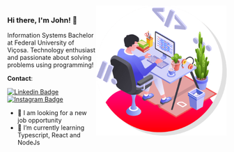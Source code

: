 <img align="right" src="https://github.com/jhonathadev/jhonathadev/blob/main/imgs/illustration.png" width="300"/>


### Hi there, I'm John! 👋

Information Systems Bachelor at Federal University of Viçosa.
Technology enthusiast and passionate about solving problems using programming!

**Contact**:

[![Linkedin Badge](https://img.shields.io/badge/-LinkedIn-blue?style=for-the-badge&logo=Linkedin&logoColor=white&link=https://www.linkedin.com/in/jhonathacordeiro/)](https://www.linkedin.com/in/jhonathacordeiro/)
[![Instagram Badge](https://img.shields.io/badge/instagram-%23E4405F.svg?&style=for-the-badge&logo=instagram&logoColor=white)](https://www.instagram.com/johnscriptt/)

- 🔭 I am looking for a new job opportunity
- 🌱 I’m currently learning Typescript, React and NodeJs


<!--
[![Gmail Badge](https://img.shields.io/badge/gmail-D14836?&style=for-the-badge&logo=gmail&logoColor=white)](mailto:jhonatha.gomes@ufv.com)

[![Facebook Badge](https://img.shields.io/badge/facebook-%231877F2.svg?&style=for-the-badge&logo=facebook&logoColor=white)](https://fb.com/jhonathahandz)
[![Twitch Badge](https://img.shields.io/badge/-Twitch-purple?style=for-the-badge&logo=twitch&logoColor=white&link=https://www.twitch.com/jhonscriptt/)](https://www.twitch.com/jhonscriptt/)


**Skills**:

[![Anurag's GitHub stats](https://github-readme-stats.vercel.app/api?username=jhonathadev&theme=dark&show_icons=true)](https://github.com/anuraghazra/github-readme-stats)

[![Top Langs](https://github-readme-stats.vercel.app/api/top-langs/?username=jhonathadev&layout=demo)](https://github.com/anuraghazra/github-readme-stats)


**jhonathadev/jhonathadev** is a ✨ _special_ ✨ repository because its `README.md` (this file) appears on your GitHub profile.

Here are some ideas to get you started:

- 👯 I’m looking to collaborate on ...
- 🤔 I’m looking for help with ...
- 💬 Ask me about ...
- 📫 How to reach me: ...
- 😄 Pronouns: ...
- ⚡ Fun fact: ....
-->
